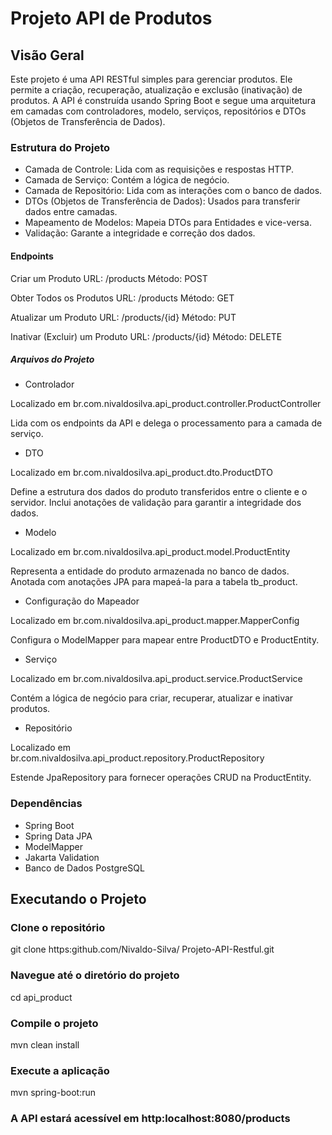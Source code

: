 # Projeto API de Produtos

## Visão Geral

Este projeto é uma API RESTful simples para gerenciar produtos. Ele permite a criação, recuperação, atualização e exclusão (inativação) de produtos. A API é construída usando Spring Boot e segue uma arquitetura em camadas com controladores, modelo, serviços, repositórios e DTOs (Objetos de Transferência de Dados).

### Estrutura do Projeto

* Camada de Controle: Lida com as requisições e respostas HTTP.
* Camada de Serviço: Contém a lógica de negócio.
* Camada de Repositório: Lida com as interações com o banco de dados.
* DTOs (Objetos de Transferência de Dados): Usados para transferir dados entre camadas.
* Mapeamento de Modelos: Mapeia DTOs para Entidades e vice-versa.
* Validação: Garante a integridade e correção dos dados.

#### Endpoints

Criar um Produto
URL: /products
Método: POST

Obter Todos os Produtos
URL: /products
Método: GET

Atualizar um Produto
URL: /products/{id}
Método: PUT

Inativar (Excluir) um Produto
URL: /products/{id}
Método: DELETE

##### Arquivos do Projeto

* Controlador
  
Localizado em br.com.nivaldosilva.api_product.controller.ProductController

Lida com os endpoints da API e delega o processamento para a camada de serviço.

* DTO
  
Localizado em br.com.nivaldosilva.api_product.dto.ProductDTO

Define a estrutura dos dados do produto transferidos entre o cliente e o servidor. Inclui anotações de validação para garantir a integridade dos dados.

* Modelo
  
Localizado em br.com.nivaldosilva.api_product.model.ProductEntity

Representa a entidade do produto armazenada no banco de dados. Anotada com anotações JPA para mapeá-la para a tabela tb_product.

* Configuração do Mapeador
  
Localizado em br.com.nivaldosilva.api_product.mapper.MapperConfig

Configura o ModelMapper para mapear entre ProductDTO e ProductEntity.

* Serviço
  
Localizado em br.com.nivaldosilva.api_product.service.ProductService

Contém a lógica de negócio para criar, recuperar, atualizar e inativar produtos.

* Repositório
  
Localizado em br.com.nivaldosilva.api_product.repository.ProductRepository

Estende JpaRepository para fornecer operações CRUD na ProductEntity.

### Dependências

* Spring Boot
* Spring Data JPA
* ModelMapper
* Jakarta Validation
* Banco de Dados PostgreSQL

## Executando o Projeto

### Clone o repositório

 git clone https:github.com/Nivaldo-Silva/ Projeto-API-Restful.git

### Navegue até o diretório do projeto

cd api_product

### Compile o projeto

mvn clean install

### Execute a aplicação

mvn spring-boot:run

### A API estará acessível em http:localhost:8080/products
